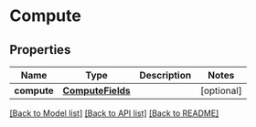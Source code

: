 # Compute

## Properties
Name | Type | Description | Notes
------------ | ------------- | ------------- | -------------
**compute** | [**ComputeFields**](ComputeFields.md) |  | [optional] 

[[Back to Model list]](../README.md#documentation-for-models) [[Back to API list]](../README.md#documentation-for-api-endpoints) [[Back to README]](../README.md)

